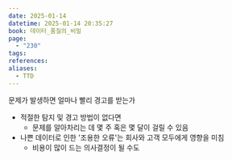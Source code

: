 ```yaml
---
date: 2025-01-14
datetime: 2025-01-14 20:35:27
book: 데이터_품질의_비밀
page:
  - "230"
tags: 
references: 
aliases:
  - TTD
---
```

문제가 발생하면 얼마나 빨리 경고를 받는가
- 적절한 탐지 및 경고 방법이 없다면
	- 문제를 알아차리는 데 몇 주 혹은 몇 달이 걸릴 수 있음
- 나쁜 데이터로 인한 '조용한 오류'는 회사와 고객 모두에게 영향을 미침
	- 비용이 많이 드는 의사결정이 될 수도